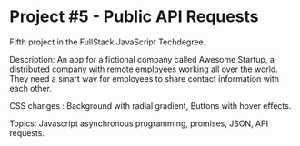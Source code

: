 # Project #5 - Public API Requests

Fifth project in the FullStack JavaScript Techdegree.

Description: An app for a fictional company called Awesome Startup, a distributed company with remote employees working all over the world. They need a smart way for employees to share contact information with each other. 

CSS changes : Background with radial gradient, Buttons with hover effects.

Topics: Javascript asynchronous programming, promises, JSON, API requests.
